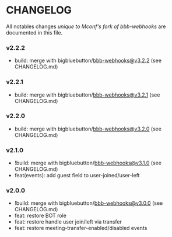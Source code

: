 # CHANGELOG

All notables changes *unique to Mconf's fork of bbb-webhooks* are documented in this file.

### v2.2.2

* build: merge with bigbluebutton/bbb-webhooks@v3.2.2 (see CHANGELOG.md)

### v2.2.1

* build: merge with bigbluebutton/bbb-webhooks@v3.2.1 (see CHANGELOG.md)

### v2.2.0

* build: merge with bigbluebutton/bbb-webhooks@v3.2.0 (see CHANGELOG.md)

### v2.1.0

* !build: merge with bigbluebutton/bbb-webhooks@v3.1.0 (see CHANGELOG.md)
* feat(events): add guest field to user-joined/user-left

### v2.0.0

* !build: merge with bigbluebutton/bbb-webhooks@v3.0.0 (see CHANGELOG.md)
* feat: restore BOT role
* feat: restore handle user join/left via transfer
* feat: restore meeting-transfer-enabled/disabled events
